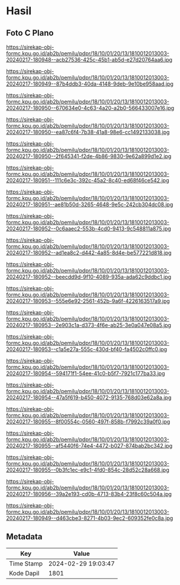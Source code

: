 # Hasil

## Foto C Plano

https://sirekap-obj-formc.kpu.go.id/ab2b/pemilu/pdpr/18/10/01/20/13/1810012013003-20240217-180948--acb27536-425c-45b1-ab5d-e27d20764aa6.jpg

https://sirekap-obj-formc.kpu.go.id/ab2b/pemilu/pdpr/18/10/01/20/13/1810012013003-20240217-180949--87b4ddb3-40da-4148-9deb-9e10be958aad.jpg

https://sirekap-obj-formc.kpu.go.id/ab2b/pemilu/pdpr/18/10/01/20/13/1810012013003-20240217-180950--670634e0-4c63-4a20-a2b0-566433007e16.jpg

https://sirekap-obj-formc.kpu.go.id/ab2b/pemilu/pdpr/18/10/01/20/13/1810012013003-20240217-180950--ea87c6f4-7b38-41a8-98e6-cc1492133038.jpg

https://sirekap-obj-formc.kpu.go.id/ab2b/pemilu/pdpr/18/10/01/20/13/1810012013003-20240217-180950--2f645341-f2de-4b86-9830-9e62a899d1e2.jpg

https://sirekap-obj-formc.kpu.go.id/ab2b/pemilu/pdpr/18/10/01/20/13/1810012013003-20240217-180951--111c6e3c-392c-45a2-8c40-ed68f46ce542.jpg

https://sirekap-obj-formc.kpu.go.id/ab2b/pemilu/pdpr/18/10/01/20/13/1810012013003-20240217-180951--ae81b50d-3265-4648-9e5c-242cb304dc08.jpg

https://sirekap-obj-formc.kpu.go.id/ab2b/pemilu/pdpr/18/10/01/20/13/1810012013003-20240217-180952--0c6aaec2-553b-4cd0-9413-9c548811a875.jpg

https://sirekap-obj-formc.kpu.go.id/ab2b/pemilu/pdpr/18/10/01/20/13/1810012013003-20240217-180952--ad1ea8c2-d442-4a85-8d4e-be577221d818.jpg

https://sirekap-obj-formc.kpu.go.id/ab2b/pemilu/pdpr/18/10/01/20/13/1810012013003-20240217-180952--beecdd9d-9f10-4089-935a-ada62c9ddbc1.jpg

https://sirekap-obj-formc.kpu.go.id/ab2b/pemilu/pdpr/18/10/01/20/13/1810012013003-20240217-180953--555e6e92-2561-452b-9a6f-4226163517a9.jpg

https://sirekap-obj-formc.kpu.go.id/ab2b/pemilu/pdpr/18/10/01/20/13/1810012013003-20240217-180953--2e903c1a-d373-4f6e-ab25-3e0a047e08a5.jpg

https://sirekap-obj-formc.kpu.go.id/ab2b/pemilu/pdpr/18/10/01/20/13/1810012013003-20240217-180953--c1a5e27a-555c-430d-bf40-fa4502c0ffc0.jpg

https://sirekap-obj-formc.kpu.go.id/ab2b/pemilu/pdpr/18/10/01/20/13/1810012013003-20240217-180954--594171f1-54ee-41c0-b5f7-7921c177ba33.jpg

https://sirekap-obj-formc.kpu.go.id/ab2b/pemilu/pdpr/18/10/01/20/13/1810012013003-20240217-180954--47a5f619-b450-4072-9135-768d03e62a8a.jpg

https://sirekap-obj-formc.kpu.go.id/ab2b/pemilu/pdpr/18/10/01/20/13/1810012013003-20240217-180955--8f00554c-0560-497f-858b-f7992c39a0f0.jpg

https://sirekap-obj-formc.kpu.go.id/ab2b/pemilu/pdpr/18/10/01/20/13/1810012013003-20240217-180955--af5440f6-74e4-4472-b027-874bab2bc342.jpg

https://sirekap-obj-formc.kpu.go.id/ab2b/pemilu/pdpr/18/10/01/20/13/1810012013003-20240217-180955--0b3fc1ec-e9c1-4fd0-854c-28d52c28a668.jpg

https://sirekap-obj-formc.kpu.go.id/ab2b/pemilu/pdpr/18/10/01/20/13/1810012013003-20240217-180956--39a2e193-cd0b-4713-83b4-23f8c60c504a.jpg

https://sirekap-obj-formc.kpu.go.id/ab2b/pemilu/pdpr/18/10/01/20/13/1810012013003-20240217-180949--d463cbe3-8271-4b03-9ec2-609352fe0c8a.jpg


## Metadata

| Key        | Value               |
| ---------- | ------------------- |
| Time Stamp | 2024-02-29 19:03:47 |
| Kode Dapil | 1801                |



